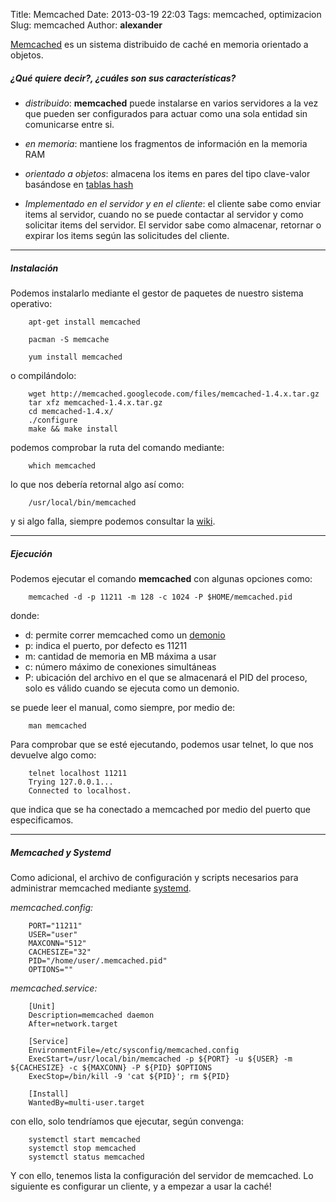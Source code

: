 Title: Memcached
Date: 2013-03-19 22:03
Tags: memcached, optimizacion
Slug: memcached
Author: __alexander__

[Memcached][memcached] es un sistema distribuido de caché en memoria orientado a objetos.

##### ¿Qué quiere decir?, ¿cuáles son sus características?

- *distribuido*: **memcached** puede instalarse en varios servidores a la vez que pueden ser configurados para actuar como una sola entidad sin comunicarse entre si.

- *en memoria*: mantiene los fragmentos de información en la memoria RAM

- *orientado a objetos*: almacena los items en pares del tipo clave-valor basándose en [tablas hash][tabla-hash]

- *Implementado en el servidor y en el  cliente*: el cliente sabe como enviar items al servidor, cuando no se puede contactar al servidor y como solicitar items del servidor. El servidor sabe como almacenar, retornar o expirar los items según las solicitudes del cliente.

- - -

##### Instalación

Podemos instalarlo mediante el gestor de paquetes de nuestro sistema operativo:

~~~
    apt-get install memcached

    pacman -S memcache

    yum install memcached
~~~


o compilándolo:

~~~~
    wget http://memcached.googlecode.com/files/memcached-1.4.x.tar.gz
    tar xfz memcached-1.4.x.tar.gz
    cd memcached-1.4.x/
    ./configure
    make && make install 
~~~~

podemos comprobar la ruta del comando mediante:

~~~
    which memcached
~~~

lo que nos debería retornal algo así como:

~~~
    /usr/local/bin/memcached
~~~

y si algo falla, siempre podemos consultar la [wiki][memcached-wiki].

- - -

##### Ejecución

Podemos ejecutar el comando **memcached** con algunas opciones como:

~~~
    memcached -d -p 11211 -m 128 -c 1024 -P $HOME/memcached.pid
~~~

donde:

- d: permite correr memcached como un [demonio][demonio]
- p: indica el puerto, por defecto es 11211
- m: cantidad de memoria en MB máxima a usar
- c: número máximo de conexiones simultáneas
- P: ubicación del archivo en el que se almacenará el PID del proceso, solo es válido cuando se ejecuta como un demonio.

se puede leer el manual, como siempre, por medio de:

~~~
    man memcached
~~~

Para comprobar que se esté ejecutando, podemos usar telnet, lo que nos devuelve algo como:

~~~
    telnet localhost 11211
    Trying 127.0.0.1...
    Connected to localhost.
~~~

que indica que se ha conectado a memcached por medio del puerto que especificamos.

- - -

##### Memcached y Systemd

Como adicional, el archivo de configuración y scripts necesarios para administrar memcached mediante [systemd][systemd-chakra].

*memcached.config:*

~~~
    PORT="11211"
    USER="user"
    MAXCONN="512"
    CACHESIZE="32"
    PID="/home/user/.memcached.pid"
    OPTIONS=""
~~~

*memcached.service:*

~~~
    [Unit]
    Description=memcached daemon
    After=network.target
     
    [Service]
    EnvironmentFile=/etc/sysconfig/memcached.config
    ExecStart=/usr/local/bin/memcached -p ${PORT} -u ${USER} -m ${CACHESIZE} -c ${MAXCONN} -P ${PID} $OPTIONS
    ExecStop=/bin/kill -9 'cat ${PID}'; rm ${PID}
     
    [Install]
    WantedBy=multi-user.target
~~~

con ello, solo tendríamos que ejecutar, según convenga:

~~~
    systemctl start memcached
    systemctl stop memcached
    systemctl status memcached
~~~

Y con ello, tenemos lista la configuración del servidor de memcached. Lo siguiente es configurar un cliente, y a empezar a usar la caché!

[memcached]: http://memcached.org/
[tabla-hash]: http://es.wikipedia.org/wiki/Tabla_hash
[memcached-wiki]: https://code.google.com/p/memcached/wiki/NewStart
[demonio]: http://es.wikipedia.org/wiki/Demonio_(inform%C3%A1tica)
[systemd-chakra]: http://chakra.sourceforge.net/wiki/index.php/Systemd
